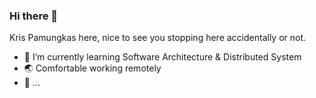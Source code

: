 ### Hi there 👋

Kris Pamungkas here, nice to see you stopping here accidentally or not.

<!-- **kru/kru** is a ✨ _special_ ✨ repository because its `README.md` (this file) appears on your GitHub profile. -->

- 🌱 I’m currently learning Software Architecture & Distributed System
- 🌏 Comfortable working remotely 
- 🚀 ...


